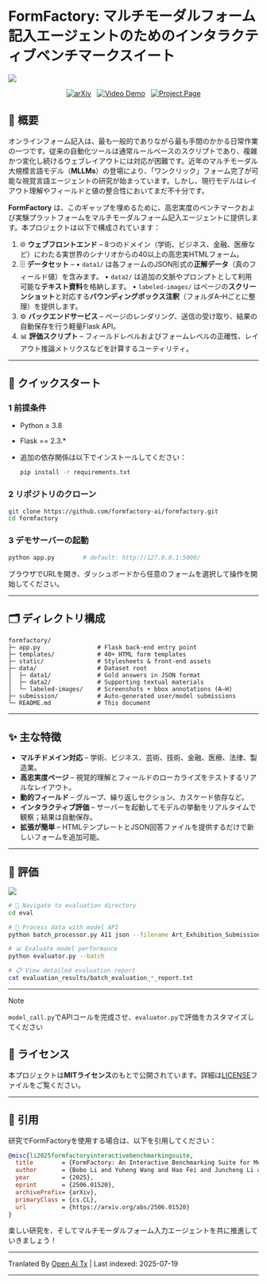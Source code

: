 ﻿
# FormFactory: マルチモーダルフォーム記入エージェントのためのインタラクティブベンチマークスイート

![](https://raw.githubusercontent.com/formfactory-ai/formfactory/main/img/fig1v1_page_1.png)

<p align="center">
  <a href="https://arxiv.org/abs/2506.01520"><img src="https://img.shields.io/badge/arXiv-2506.01520-B31B1B.svg" alt="arXiv"></a>
  &nbsp;
  <a href="https://formfactory-ai.github.io/#demo-video" target="_blank"><img src="https://img.shields.io/badge/Demo-Video-orange.svg" alt="Video Demo"></a>
  &nbsp;
  <a href="https://formfactory-ai.github.io" target="_blank"><img src="https://img.shields.io/badge/Project_Page-Website-blue.svg" alt="Project Page"></a>
</p>

## 📖 概要
オンラインフォーム記入は、最も一般的でありながら最も手間のかかる日常作業の一つです。従来の自動化ツールは通常ルールベースのスクリプトであり、複雑かつ変化し続けるウェブレイアウトには対応が困難です。近年のマルチモーダル大規模言語モデル（**MLLMs**）の登場により、「ワンクリック」フォーム完了が可能な視覚言語エージェントの研究が始まっています。しかし、現行モデルはレイアウト理解やフィールドと値の整合性においてまだ不十分です。

**FormFactory** は、このギャップを埋めるために、高忠実度のベンチマークおよび実験プラットフォームをマルチモーダルフォーム記入エージェントに提供します。本プロジェクトは以下で構成されています：

1. 🌐 **ウェブフロントエンド** – 8つのドメイン（学術、ビジネス、金融、医療など）にわたる実世界のシナリオからの40以上の高忠実HTMLフォーム。
2. 🗄 **データセット** –
   • `data1/` は各フォームのJSON形式の**正解データ**（真のフィールド値）を含みます。
   • `data2/` は追加の文脈やプロンプトとして利用可能な**テキスト資料**を格納します。
   • `labeled-images/` はページの**スクリーンショット**と対応する**バウンディングボックス注釈**（フォルダA–Hごとに整理）を提供します。
3. ⚙️ **バックエンドサービス** – ページのレンダリング、送信の受け取り、結果の自動保存を行う軽量Flask API。
4. 📊 **評価スクリプト** – フィールドレベルおよびフォームレベルの正確性、レイアウト推論メトリクスなどを計算するユーティリティ。

---

## 🚀 クイックスタート

### 1  前提条件

- Python ≥ 3.8
- Flask == 2.3.*
- 追加の依存関係は以下でインストールしてください：

  ```bash
  pip install -r requirements.txt
  ```
### 2  リポジトリのクローン

```bash
git clone https://github.com/formfactory-ai/formfactory.git
cd formfactory
```
### 3  デモサーバーの起動

```bash
python app.py        # default: http://127.0.0.1:5000/
```
ブラウザでURLを開き、ダッシュボードから任意のフォームを選択して操作を開始してください。

---

## 🗂 ディレクトリ構成

```text
formfactory/
├─ app.py                # Flask back-end entry point
├─ templates/            # 40+ HTML form templates
├─ static/               # Stylesheets & front-end assets
├─ data/                 # Dataset root
│  ├─ data1/             # Gold answers in JSON format
│  ├─ data2/             # Supporting textual materials
│  └─ labeled-images/    # Screenshots + bbox annotations (A–H)
├─ submission/           # Auto-generated user/model submissions
└─ README.md             # This document
```
---

## ✨ 主な特徴
- **マルチドメイン対応** – 学術、ビジネス、芸術、技術、金融、医療、法律、製造業。
- **高忠実度ページ** – 視覚的理解とフィールドのローカライズをテストするリアルなレイアウト。
- **動的フィールド** – グループ、繰り返しセクション、カスケード依存など。
- **インタラクティブ評価** – サーバーを起動してモデルの挙動をリアルタイムで観察；結果は自動保存。
- **拡張が簡単** – HTMLテンプレートとJSON回答ファイルを提供するだけで新しいフォームを追加可能。

---

## 🧪 評価

![](https://raw.githubusercontent.com/formfactory-ai/formfactory/main/img/systemoverview_page_1.png)


```bash
# 📁 Navigate to evaluation directory
cd eval

# 🔄 Process data with model API
python batch_processor.py A11 json --filename Art_Exhibition_Submission_Form

# 📊 Evaluate model performance  
python evaluator.py --batch

# 📋 View detailed evaluation report
cat evaluation_results/batch_evaluation_*_report.txt
```
---

> [!NOTE]
>
> `model_call.py`でAPIコールを完成させ、`evaluator.py`で評価をカスタマイズしてください

## 📄 ライセンス
本プロジェクトは**MITライセンス**のもとで公開されています。詳細は[LICENSE](LICENSE)ファイルをご覧ください。

---

## 🔗 引用
研究でFormFactoryを使用する場合は、以下を引用してください：

```bibtex
@misc{li2025formfactoryinteractivebenchmarkingsuite,
  title        = {FormFactory: An Interactive Benchmarking Suite for Multimodal Form-Filling Agents},
  author       = {Bobo Li and Yuheng Wang and Hao Fei and Juncheng Li and Wei Ji and Mong-Li Lee and Wynne Hsu},
  year         = {2025},
  eprint       = {2506.01520},
  archivePrefix= {arXiv},
  primaryClass = {cs.CL},
  url          = {https://arxiv.org/abs/2506.01520}
}
```
楽しい研究を、そしてマルチモーダルフォーム入力エージェントを共に推進していきましょう！


---

Tranlated By [Open Ai Tx](https://github.com/OpenAiTx/OpenAiTx) | Last indexed: 2025-07-19

---